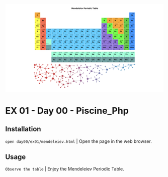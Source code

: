<img src="../../resources/images/mendeleiev.png" width="1200">

# EX 01 - Day 00 - Piscine_Php

## Installation
`open day00/ex01/mendeleiev.html` | Open the page in the web browser.

## Usage
`Observe the table` | Enjoy the Mendeleiev Periodic Table.
